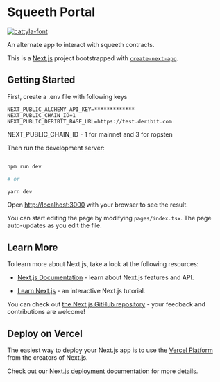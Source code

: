# Squeeth Portal

<p align="center">

<a href="https://fontmeme.com/fonts/cattyla-font/"><img  src="https://fontmeme.com/permalink/220217/eef0d579e6d6908a3795c5c192cbabc5.png"  alt="cattyla-font"  border="0"></a>

</p>

An alternate app to interact with squeeth contracts.

This is a [Next.js](https://nextjs.org/) project bootstrapped with [`create-next-app`](https://github.com/vercel/next.js/tree/canary/packages/create-next-app).

## Getting Started

First, create a .env file with following keys

```
NEXT_PUBLIC_ALCHEMY_API_KEY=*************
NEXT_PUBLIC_CHAIN_ID=1
NEXT_PUBLIC_DERIBIT_BASE_URL=https://test.deribit.com
```

NEXT_PUBLIC_CHAIN_ID - 1 for mainnet and 3 for ropsten

Then run the development server:

```bash

npm run dev

# or

yarn dev

```

Open [http://localhost:3000](http://localhost:3000) with your browser to see the result.

You can start editing the page by modifying `pages/index.tsx`. The page auto-updates as you edit the file.

## Learn More

To learn more about Next.js, take a look at the following resources:

- [Next.js Documentation](https://nextjs.org/docs) - learn about Next.js features and API.

- [Learn Next.js](https://nextjs.org/learn) - an interactive Next.js tutorial.

You can check out [the Next.js GitHub repository](https://github.com/vercel/next.js/) - your feedback and contributions are welcome!

## Deploy on Vercel

The easiest way to deploy your Next.js app is to use the [Vercel Platform](https://vercel.com/new?utm_medium=default-template&filter=next.js&utm_source=create-next-app&utm_campaign=create-next-app-readme) from the creators of Next.js.

Check out our [Next.js deployment documentation](https://nextjs.org/docs/deployment) for more details.
